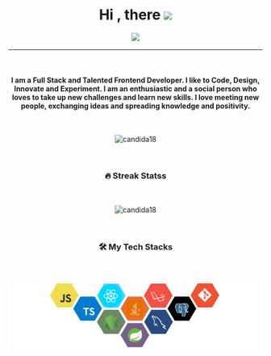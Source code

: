 <h1 align="center">Hi , there <img src="https://media.giphy.com/media/hvRJCLFzcasrR4ia7z/giphy.gif" width="35"></h1>

<p align="center">
 <a href="https://github.com/DenverCoder1/readme-typing-svg"><img src="https://readme-typing-svg.herokuapp.com?lines=Senior+Web+Developer;DS%20|%20AI%20|%20ML%20Enthusiast;Talented+Frontent-Developer;Graphic%20Designer;Always%20learning%20new%20things&center=true&width=500&height=50&font=georgia"></a>
</p>
<hr/>
<br/>

<h4 align="center">I am a Full Stack and Talented Frontend Developer. I like to Code, Design, Innovate and Experiment. I am an enthusiastic and a social person who loves to take up new challenges and learn new skills. I love meeting new people, exchanging ideas and spreading knowledge and positivity.</h4>
<br>
<p align="center"> <img src="https://komarev.com/ghpvc/?username=candida18&label=Candida's%20Profile%20Views%20&color=dc143c&style=plastic" alt="candida18" /> </p>

<br/>
<h3 align="center">
  🔥 Streak Statss
</h3>
<br/>

<p align="center"><img align="center" src="https://github-readme-streak-stats.herokuapp.com?user=webtalent0125&theme=cobalt&date_format=j%20M%5B%20Y%5D&background=050f2c&border=white&stroke=9243DD&ring=00aeff&fire=00aeff&currStreakNum=2dde98&sideNums=00aeff&currStreakLabel=2dde98&sideLabels=00aeff&dates=white" alt="candida18" /></p>

<br/>
<h3 align="center">
  🛠️ My Tech Stacks
</h3>
<br/>


<h3 align="center">
<img src="./assets/stack-hills.png" alt="stacks"/>
</h3>
